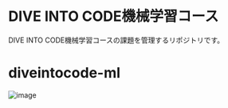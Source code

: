 # DIVE INTO CODE機械学習コース

DIVE INTO CODE機械学習コースの課題を管理するリポジトリです。
# diveintocode-ml
![image](https://user-images.githubusercontent.com/46381328/55959776-69bf9300-5ca6-11e9-94b9-90199073ba9b.png)
